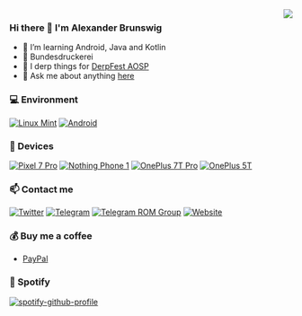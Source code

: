 <img align="right" src="https://github-readme-stats.vercel.app/api?username=NurKeinNeid&include_all_commits=true&show_icons=true&theme=buefy&count_private=true&hide_border=true" />

### Hi there 👋 I'm Alexander Brunswig
- 🌱 I’m learning Android, Java and Kotlin
- 💼 Bundesdruckerei
- 🥰 I derp things for [DerpFest AOSP](https://github.com/DerpFest-AOSP)
- 💬 Ask me about anything [here](https://t.me/nurkeinneid)

### 💻 Environment
[![Linux Mint](https://img.shields.io/badge/Linux_Mint-87CF3E?style=for-the-badge&logo=linux-mint&logoColor=white)](https://www.opensuse.org/)
[![Android](https://img.shields.io/badge/Android-3DDC84?style=for-the-badge&logo=android&logoColor=white)](https://www.android.com/android-11/)

### 📱 Devices
[![Pixel 7 Pro](https://img.shields.io/badge/Google-4285F4?logo=google&logoColor=fff&style=for-the-badge)](https://store.google.com/)
[![Nothing Phone 1](https://img.shields.io/badge/OnePlus-%23F5010C.svg?style=for-the-badge&logo=oneplus&logoColor=white)](https://https://www.nothing.tech/)
[![OnePlus 7T Pro](https://img.shields.io/badge/OnePlus-%23F5010C.svg?style=for-the-badge&logo=oneplus&logoColor=white)](https://www.oneplus.com/)
[![OnePlus 5T](https://img.shields.io/badge/OnePlus-%23F5010C.svg?style=for-the-badge&logo=oneplus&logoColor=white)](https://www.oneplus.com/)

### 📫 Contact me
[![Twitter](https://img.shields.io/badge/Twitter-1DA1F2?style=for-the-badge&logo=twitter&logoColor=white)](https://twitter.com/nurkeinneid)
[![Telegram](https://img.shields.io/badge/Telegram-2CA5E0?style=for-the-badge&logo=telegram&logoColor=white)](https://t.me/nurkeinneid)
[![Telegram ROM Group](https://img.shields.io/badge/Telegram-2CA5E0?style=for-the-badge&logo=telegram&logoColor=white)](https://t.me/DerpFestAOSP)
[![Website](https://img.shields.io/badge/Google_chrome-4285F4?style=for-the-badge&logo=Google-chrome&logoColor=white)](https://derpfest.org)

### 💰 Buy me a coffee
* [PayPal](https://www.paypal.com/paypalme/ABrunswig)

### 🎵 Spotify
[![spotify-github-profile](https://spotify-github-profile.vercel.app/api/view?uid=217373ojfmzz352zmn7qn7gni&cover_image=true&theme=novatorem&bar_color=ff8ac8&bar_color_cover=false)](https://github.com/kittinan/spotify-github-profile)
